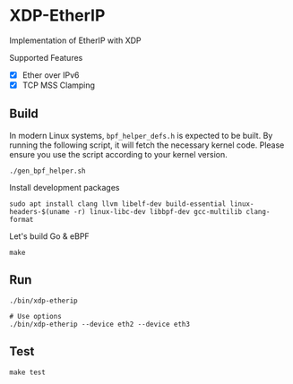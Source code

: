 # XDP-EtherIP

Implementation of EtherIP with XDP

Supported Features

- [x] Ether over IPv6
- [x] TCP MSS Clamping

## Build

In modern Linux systems, `bpf_helper_defs.h` is expected to be built. By running the following script, it will fetch the necessary kernel code. Please ensure you use the script according to your kernel version.

```shell
./gen_bpf_helper.sh
```

Install development packages

```shell
sudo apt install clang llvm libelf-dev build-essential linux-headers-$(uname -r) linux-libc-dev libbpf-dev gcc-multilib clang-format
```

Let's build Go & eBPF

```shell
make
```

## Run

```shell
./bin/xdp-etherip

# Use options
./bin/xdp-etherip --device eth2 --device eth3
```

## Test

```shell
make test
```
